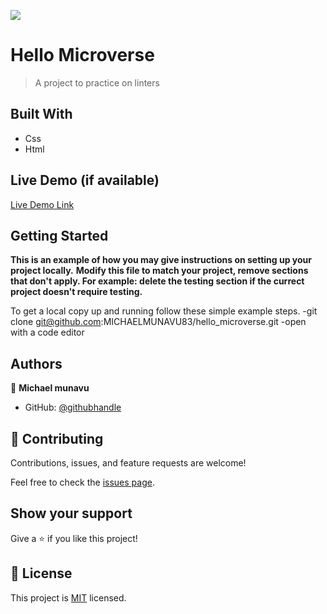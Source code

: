
![](https://img.shields.io/badge/Microverse-blueviolet)

# Hello Microverse

> A project to practice on linters


## Built With

- Css
- Html

## Live Demo (if available)

[Live Demo Link](https://livedemo.com)


## Getting Started

**This is an example of how you may give instructions on setting up your project locally.**
**Modify this file to match your project, remove sections that don't apply. For example: delete the testing section if the currect project doesn't require testing.**


To get a local copy up and running follow these simple example steps.
-git clone git@github.com:MICHAELMUNAVU83/hello_microverse.git
-open with a code editor



## Authors

👤 **Michael munavu**


- GitHub: [@githubhandle](https://github.com/MICHAELMUNAVU83)

## 🤝 Contributing

Contributions, issues, and feature requests are welcome!

Feel free to check the [issues page](../../issues/).

## Show your support

Give a ⭐️ if you like this project!

## 📝 License

This project is [MIT](./MIT.md) licensed.
